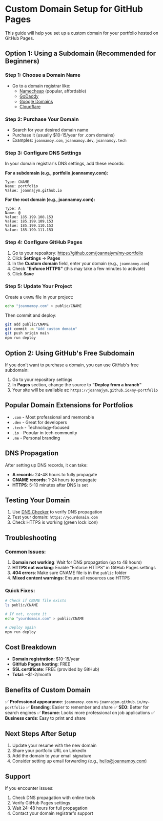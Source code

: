 # Custom Domain Setup for GitHub Pages

This guide will help you set up a custom domain for your portfolio hosted on GitHub Pages.

## Option 1: Using a Subdomain (Recommended for Beginners)

### Step 1: Choose a Domain Name
- Go to a domain registrar like:
  - [Namecheap](https://www.namecheap.com/) (popular, affordable)
  - [GoDaddy](https://www.godaddy.com/)
  - [Google Domains](https://domains.google/)
  - [Cloudflare](https://www.cloudflare.com/)

### Step 2: Purchase Your Domain
- Search for your desired domain name
- Purchase it (usually $10-15/year for .com domains)
- Examples: `joannamoy.com`, `joannamoy.dev`, `joannamoy.tech`

### Step 3: Configure DNS Settings
In your domain registrar's DNS settings, add these records:

**For a subdomain (e.g., portfolio.joannamoy.com):**
```
Type: CNAME
Name: portfolio
Value: joannajym.github.io
```

**For the root domain (e.g., joannamoy.com):**
```
Type: A
Name: @
Value: 185.199.108.153
Value: 185.199.109.153
Value: 185.199.110.153
Value: 185.199.111.153
```

### Step 4: Configure GitHub Pages
1. Go to your repository: https://github.com/joannajym/my-portfolio
2. Click **Settings** → **Pages**
3. In the **Custom domain** field, enter your domain (e.g., `joannamoy.com`)
4. Check **"Enforce HTTPS"** (this may take a few minutes to activate)
5. Click **Save**

### Step 5: Update Your Project
Create a `CNAME` file in your project:

```bash
echo "joannamoy.com" > public/CNAME
```

Then commit and deploy:
```bash
git add public/CNAME
git commit -m "Add custom domain"
git push origin main
npm run deploy
```

## Option 2: Using GitHub's Free Subdomain

If you don't want to purchase a domain, you can use GitHub's free subdomain:

1. Go to your repository settings
2. In **Pages** section, change the source to **"Deploy from a branch"**
3. Your site will be available at: `https://joannajym.github.io/my-portfolio`

## Popular Domain Extensions for Portfolios

- `.com` - Most professional and memorable
- `.dev` - Great for developers
- `.tech` - Technology-focused
- `.io` - Popular in tech community
- `.me` - Personal branding

## DNS Propagation

After setting up DNS records, it can take:
- **A records**: 24-48 hours to fully propagate
- **CNAME records**: 1-24 hours to propagate
- **HTTPS**: 5-10 minutes after DNS is set

## Testing Your Domain

1. Use [DNS Checker](https://dnschecker.org/) to verify DNS propagation
2. Test your domain: `https://yourdomain.com`
3. Check HTTPS is working (green lock icon)

## Troubleshooting

### Common Issues:

1. **Domain not working**: Wait for DNS propagation (up to 48 hours)
2. **HTTPS not working**: Enable "Enforce HTTPS" in GitHub Pages settings
3. **404 errors**: Make sure CNAME file is in the `public` folder
4. **Mixed content warnings**: Ensure all resources use HTTPS

### Quick Fixes:

```bash
# Check if CNAME file exists
ls public/CNAME

# If not, create it
echo "yourdomain.com" > public/CNAME

# Deploy again
npm run deploy
```

## Cost Breakdown

- **Domain registration**: $10-15/year
- **GitHub Pages hosting**: FREE
- **SSL certificate**: FREE (provided by GitHub)
- **Total**: ~$1-2/month

## Benefits of Custom Domain

✅ **Professional appearance**: `joannamoy.com` vs `joannajym.github.io/my-portfolio`
✅ **Branding**: Easier to remember and share
✅ **SEO**: Better for search engines
✅ **Resume**: Looks more professional on job applications
✅ **Business cards**: Easy to print and share

## Next Steps After Setup

1. Update your resume with the new domain
2. Share your portfolio URL on LinkedIn
3. Add the domain to your email signature
4. Consider setting up email forwarding (e.g., hello@joannamoy.com)

## Support

If you encounter issues:
1. Check DNS propagation with online tools
2. Verify GitHub Pages settings
3. Wait 24-48 hours for full propagation
4. Contact your domain registrar's support
